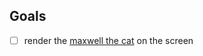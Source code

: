 ## Goals

- [ ] render the [maxwell the cat](https://youtu.be/U2Fjfqm-7g8?si=9jZpHmdLPHMt961R) on the screen
